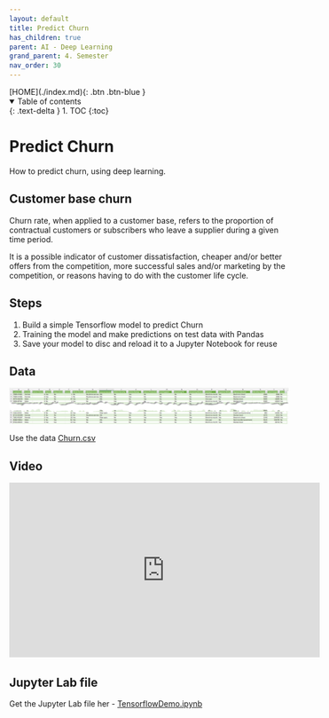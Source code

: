 ```yaml
---
layout: default
title: Predict Churn
has_children: true
parent: AI - Deep Learning
grand_parent: 4. Semester
nav_order: 30
---
```


<span class="fs-1">
[HOME](./index.md){: .btn .btn-blue }
</span>

<details open markdown="block">
  <summary>
    Table of contents
  </summary>
  {: .text-delta }
1. TOC
{:toc}
</details>

# Predict Churn
How to predict churn, using deep learning.

## Customer base churn
Churn rate, when applied to a customer base, refers to the proportion of contractual customers or subscribers who leave a supplier during a given time period.

It is a possible indicator of customer dissatisfaction, cheaper and/or better offers from the competition, more successful sales and/or marketing by the competition, or reasons having to do with the customer life cycle.

## Steps
1. Build a simple Tensorflow model to predict Churn
2. Training the model and make predictions on test data with Pandas
3. Save your model to disc and reload it to a Jupyter Notebook for reuse

## Data
![](./churn.jpg)

Use the data [Churn.csv](./Churn.csv)

## Video
<iframe width="560" height="315" src="https://www.youtube.com/embed/6_2hzRopPbQ" title="YouTube video player" frameborder="0" allow="accelerometer; autoplay; clipboard-write; encrypted-media; gyroscope; picture-in-picture" allowfullscreen></iframe>

## Jupyter Lab file
Get the Jupyter Lab file her - [TensorflowDemo.ipynb](./TensorflowDemo.ipynb)
